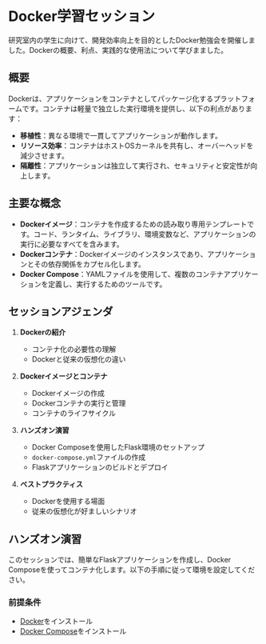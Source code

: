 # Docker学習セッション

研究室内の学生に向けて、開発効率向上を目的としたDocker勉強会を開催しました。Dockerの概要、利点、実践的な使用法について学びまました。

## 概要

Dockerは、アプリケーションをコンテナとしてパッケージ化するプラットフォームです。コンテナは軽量で独立した実行環境を提供し、以下の利点があります：

- **移植性**：異なる環境で一貫してアプリケーションが動作します。
- **リソース効率**：コンテナはホストOSカーネルを共有し、オーバーヘッドを減少させます。
- **隔離性**：アプリケーションは独立して実行され、セキュリティと安定性が向上します。

## 主要な概念

- **Dockerイメージ**：コンテナを作成するための読み取り専用テンプレートです。コード、ランタイム、ライブラリ、環境変数など、アプリケーションの実行に必要なすべてを含みます。
- **Dockerコンテナ**：Dockerイメージのインスタンスであり、アプリケーションとその依存関係をカプセル化します。
- **Docker Compose**：YAMLファイルを使用して、複数のコンテナアプリケーションを定義し、実行するためのツールです。

## セッションアジェンダ

1. **Dockerの紹介**
   - コンテナ化の必要性の理解
   - Dockerと従来の仮想化の違い

2. **Dockerイメージとコンテナ**
   - Dockerイメージの作成
   - Dockerコンテナの実行と管理
   - コンテナのライフサイクル

3. **ハンズオン演習**
   - Docker Composeを使用したFlask環境のセットアップ
   - `docker-compose.yml`ファイルの作成
   - Flaskアプリケーションのビルドとデプロイ

4. **ベストプラクティス**
   - Dockerを使用する場面
   - 従来の仮想化が好ましいシナリオ

## ハンズオン演習

このセッションでは、簡単なFlaskアプリケーションを作成し、Docker Composeを使ってコンテナ化します。以下の手順に従って環境を設定してください。

### 前提条件

- [Docker](https://www.docker.com/get-started)をインストール
- [Docker Compose](https://docs.docker.com/compose/install/)をインストール
